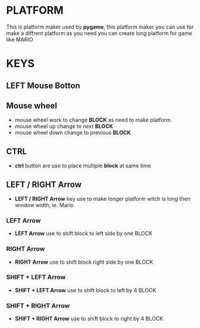 # PLATFORM
  This is platform maker used by **pygame**, this platform maker you can use for make a diffrent platform as you need you can create long platform for game like MARIO
# KEYS
##  LEFT Mouse Botton

## Mouse wheel
+ mouse wheel work to change **BLOCK** as need to make platform.
+ mouse wheel up change to next **BLOCK**
+ mouse wheel down change to previous **BLOCK** 
## CTRL
+ **ctrl** button are use to place multiple **block** at same time
## LEFT / RIGHT Arrow 
+ **LEFT / RIGHT Arrow** key use to make  longer platform witch is long then window width, ie. Mario
### LEFT Arrow
+ **LEFT Arrow** use to shift block to left side by one BLOCK
### RIGHT Arrow
+ **RIGHT Arrow** use to shift block right side by one BLOCK
### SHIFT + LEFT Arrow
+ **SHIFT + LEFT Arrow** use to shift block to left by 4 BLOCK
### SHIFT + RIGHT Arrow
+ **SHIFT + RIGHT Arrow** use to shift block to right by 4 BLOCK

